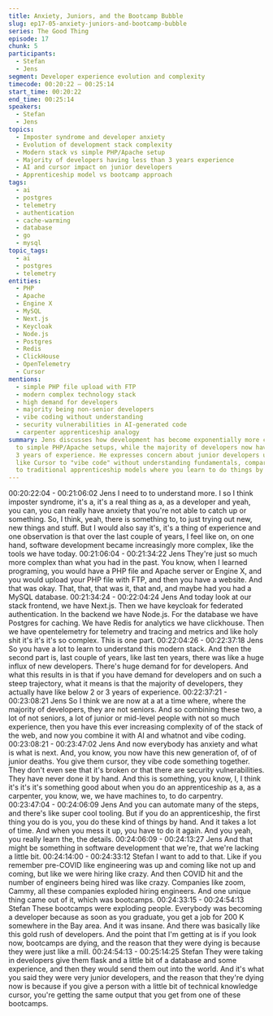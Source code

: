 ```yaml
---
title: Anxiety, Juniors, and the Bootcamp Bubble
slug: ep17-05-anxiety-juniors-and-bootcamp-bubble
series: The Good Thing
episode: 17
chunk: 5
participants:
  - Stefan
  - Jens
segment: Developer experience evolution and complexity
timecode: 00:20:22 – 00:25:14
start_time: 00:20:22
end_time: 00:25:14
speakers:
  - Stefan
  - Jens
topics:
  - Imposter syndrome and developer anxiety
  - Evolution of development stack complexity
  - Modern stack vs simple PHP/Apache setup
  - Majority of developers having less than 3 years experience
  - AI and cursor impact on junior developers
  - Apprenticeship model vs bootcamp approach
tags:
  - ai
  - postgres
  - telemetry
  - authentication
  - cache-warming
  - database
  - go
  - mysql
topic_tags:
  - ai
  - postgres
  - telemetry
entities:
  - PHP
  - Apache
  - Engine X
  - MySQL
  - Next.js
  - Keycloak
  - Node.js
  - Postgres
  - Redis
  - ClickHouse
  - OpenTelemetry
  - Cursor
mentions:
  - simple PHP file upload with FTP
  - modern complex technology stack
  - high demand for developers
  - majority being non-senior developers
  - vibe coding without understanding
  - security vulnerabilities in AI-generated code
  - carpenter apprenticeship analogy
summary: Jens discusses how development has become exponentially more complex compared
  to simple PHP/Apache setups, while the majority of developers now have less than
  3 years of experience. He expresses concern about junior developers using AI tools
  like Cursor to "vibe code" without understanding fundamentals, comparing it unfavorably
  to traditional apprenticeship models where you learn to do things by hand first.
---
```


00:20:22:04 - 00:21:06:02
Jens
I need to to understand more. I so I think imposter syndrome, it's a, it's a real thing as a, as a
developer and yeah, you can, you can really have anxiety that you're not able to catch up or
something. So, I think, yeah, there is something to, to just trying out new, new things and stuff.
But I would also say it's, it's a thing of experience and one observation is that over the last
couple of years, I feel like on, on one hand, software development became increasingly more
complex, like the tools we have today.
00:21:06:04 - 00:21:34:22
Jens
They're just so much more complex than what you had in the past. You know, when I learned
programing, you would have a PHP file and Apache server or Engine X, and you would upload
your PHP file with FTP, and then you have a website. And that was okay. That, that, that was it,
that and, and maybe had you had a MySQL database.
00:21:34:24 - 00:22:04:24
Jens
And today look at our stack frontend, we have Next.js. Then we have keycloak for federated
authentication. In the backend we have Node.js. For the database we have Postgres for
caching. We have Redis for analytics we have clickhouse. Then we have opentelemetry for
telemetry and tracing and metrics and like holy shit it's it's it's so complex. This is one part.
00:22:04:26 - 00:22:37:18
Jens
So you have a lot to learn to understand this modern stack. And then the second part is, last
couple of years, like last ten years, there was like a huge influx of new developers. There's huge
demand for for developers. And what this results in is that if you have demand for developers
and on such a steep trajectory, what it means is that the majority of developers, they actually
have like below 2 or 3 years of experience.
00:22:37:21 - 00:23:08:21
Jens
So I think we are now at a at a time where, where the majority of developers, they are not
seniors. And so combining these two, a lot of not seniors, a lot of junior or mid-level people with
not so much experience, then you have this ever increasing complexity of of the stack of the
web, and now you combine it with AI and whatnot and vibe coding.
00:23:08:21 - 00:23:47:02
Jens
And now everybody has anxiety and what is what is next. And, you know, you now have this
new generation of, of of junior deaths. You give them cursor, they vibe code something together.
They don't even see that it's broken or that there are security vulnerabilities. They have never
done it by hand. And this is something, you know, I, I think it's it's it's something good about
when you do an apprenticeship as a, as a carpenter, you know, we, we have machines to, to do
carpentry.
00:23:47:04 - 00:24:06:09
Jens
And you can automate many of the steps, and there's like super cool tooling. But if you do an
apprenticeship, the first thing you do is you, you do these kind of things by hand. And it takes a
lot of time. And when you mess it up, you have to do it again. And you yeah, you really learn the,
the details.
00:24:06:09 - 00:24:13:27
Jens
And that might be something in software development that we're, that we're lacking a little bit.
00:24:14:00 - 00:24:33:12
Stefan
I want to add to that. Like if you remember pre-COVID like engineering was up and coming like
not up and coming, but like we were hiring like crazy. And then COVID hit and the number of
engineers being hired was like crazy. Companies like zoom, Cammy, all these companies
exploded hiring engineers. And one unique thing came out of it, which was bootcamps.
00:24:33:15 - 00:24:54:13
Stefan
These bootcamps were exploding people. Everybody was becoming a developer because as
soon as you graduate, you get a job for 200 K somewhere in the Bay area. And it was insane.
And there was basically like this gold rush of developers. And the point that I'm getting at is if
you look now, bootcamps are dying, and the reason that they were dying is because they were
just like a mill.
00:24:54:13 - 00:25:14:25
Stefan
They were taking in developers give them flask and a little bit of a database and some
experience, and then they would send them out into the world. And it's what you said they were
very junior developers, and the reason that they're dying now is because if you give a person
with a little bit of technical knowledge cursor, you're getting the same output that you get from
one of these bootcamps.